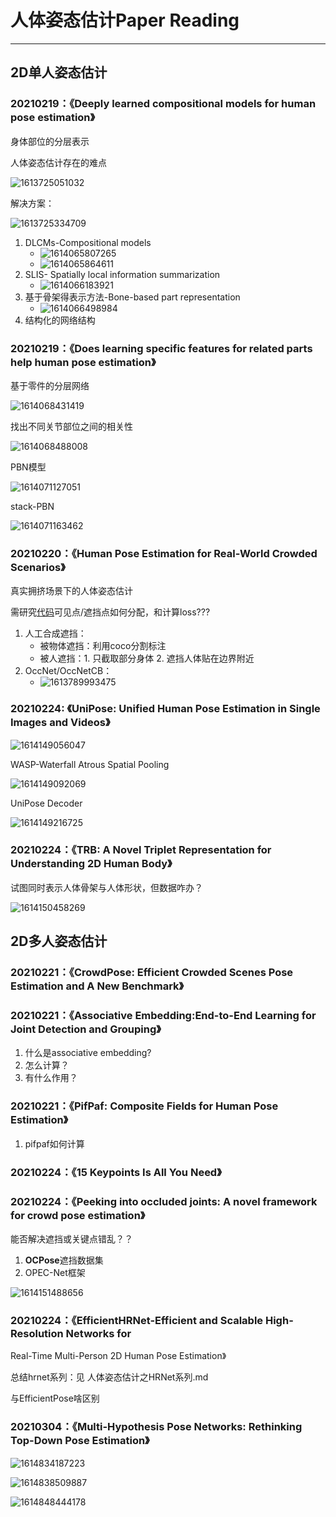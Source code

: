 # 人体姿态估计Paper Reading

---



## 2D单人姿态估计

### 20210219：《Deeply learned compositional models for human pose estimation》

身体部位的分层表示



人体姿态估计存在的难点

![1613725051032](assets/1613725051032.png)

解决方案：

![1613725334709](assets/1613725334709.png)

1. DLCMs-Compositional models
   + ![1614065807265](assets/1614065807265.png)
   + ![1614065864611](assets/1614065864611.png)
2. SLIS- Spatially local information summarization
   + ![1614066183921](assets/1614066183921.png)
3. 基于骨架得表示方法-Bone-based part representation
   + ![1614066498984](assets/1614066498984.png)
4. 结构化的网络结构

### 20210219：《Does learning specific features for related parts help human pose estimation》

基于零件的分层网络

![1614068431419](assets/1614068431419.png)

找出不同关节部位之间的相关性

![1614068488008](assets/1614068488008.png)

PBN模型

![1614071127051](assets/1614071127051.png)

stack-PBN

![1614071163462](assets/1614071163462.png)



### 20210220：《**Human Pose Estimation for Real-World Crowded Scenarios**》

真实拥挤场景下的人体姿态估计

需研究[代码](https://github.com/thomasgolda/Human-Pose-Estimation-for-Real-World-Crowded-Scenarios)可见点/遮挡点如何分配，和计算loss???

1. 人工合成遮挡：
   - 被物体遮挡：利用coco分割标注
   - 被人遮挡：1. 只截取部分身体 2. 遮挡人体贴在边界附近
2. OccNet/OccNetCB：
   - ![1613789993475](../../%E7%89%A9%E4%BD%93%E6%A3%80%E6%B5%8B%E5%AD%A6%E4%B9%A0%E7%AC%94%E8%AE%B0/PaperReading/assets/1613789993475.png)

### 20210224: 《UniPose: Unified Human Pose Estimation in Single Images and Videos》

![1614149056047](assets/1614149056047.png)

WASP-Waterfall Atrous Spatial Pooling

![1614149092069](assets/1614149092069.png)

UniPose Decoder

![1614149216725](assets/1614149216725.png)



### 20210224：《TRB: A Novel Triplet Representation for Understanding 2D Human Body》

试图同时表示人体骨架与人体形状，但数据咋办？

![1614150458269](assets/1614150458269.png)



## 2D多人姿态估计



### 20210221：《CrowdPose: Efficient Crowded Scenes Pose Estimation and A New Benchmark》



### 20210221：《Associative Embedding:End-to-End Learning for Joint Detection and Grouping》

1. 什么是associative embedding?
2. 怎么计算？
3. 有什么作用？



### 20210221：《PifPaf: Composite Fields for Human Pose Estimation》

1. pifpaf如何计算

   

### 20210224：《15 Keypoints Is All You Need》

### 20210224：《Peeking into occluded joints: A novel framework for crowd pose estimation》

能否解决遮挡或关键点错乱？？

1. **OCPose**遮挡数据集
2. OPEC-Net框架

![1614151488656](assets/1614151488656.png)

### 20210224：《EfficientHRNet-Efficient and Scalable High-Resolution Networks for
Real-Time Multi-Person 2D Human Pose Estimation》

总结hrnet系列：见   人体姿态估计之HRNet系列.md

与EfficientPose啥区别



### 20210304：《Multi-Hypothesis Pose Networks: Rethinking Top-Down Pose Estimation》

![1614834187223](assets/1614834187223.png)



![1614838509887](assets/1614838509887.png)

![1614848444178](assets/1614848444178.png)

